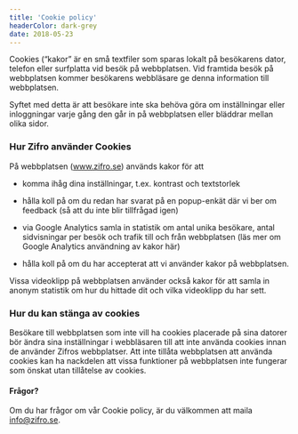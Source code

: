 ```yaml
---
title: 'Cookie policy'
headerColor: dark-grey
date: 2018-05-23
---
```


Cookies (“kakor” är en små textfiler som sparas lokalt
på besökarens dator, telefon eller surfplatta vid besök på
webbplatsen. Vid framtida besök på webbplatsen kommer besökarens
webbläsare ge denna information till webbplatsen.

Syftet med detta är att besökare inte ska behöva göra om
inställningar eller inloggningar varje gång den går in på webbplatsen
eller bläddrar mellan olika sidor.

### Hur Zifro använder Cookies

På webbplatsen (www.zifro.se) används kakor för att

- komma ihåg dina inställningar, t.ex. kontrast och textstorlek

- hålla koll på om du redan har svarat på en popup-enkät där vi ber om feedback
  (så att du inte blir tillfrågad igen)

- via Google Analytics samla in statistik om antal unika besökare, antal
  sidvisningar per besök och trafik till och från webbplatsen
  (läs mer om Google Analytics användning av kakor här)

- hålla koll på om du har accepterat att vi använder kakor på webbplatsen.

Vissa videoklipp på webbplatsen använder också kakor för att samla in
anonym statistik om hur du hittade dit och vilka videoklipp du har sett.

### Hur du kan stänga av cookies

Besökare till webbplatsen som inte vill ha cookies placerade på sina
datorer bör ändra sina inställningar i webbläsaren till att inte
använda cookies innan de använder Zifros webbplatser. Att inte tillåta
webbplatsen att använda cookies kan ha nackdelen att vissa funktioner
på webbplatsen inte fungerar som önskat utan tillåtelse av cookies.

#### Frågor?

Om du har frågor om vår Cookie policy, är du välkommen att maila info@zifro.se.

